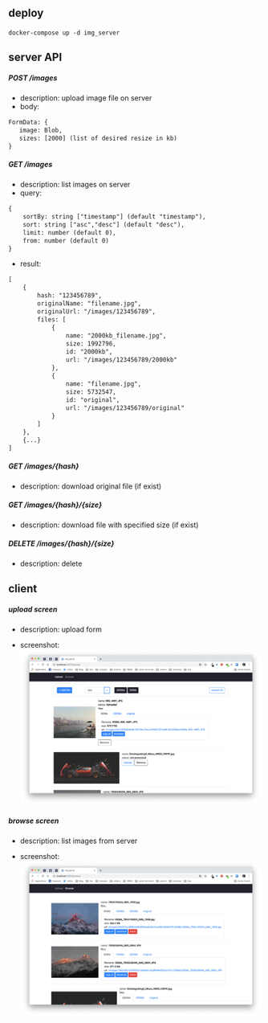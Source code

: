 ## deploy

```
docker-compose up -d img_server
```

## server API

##### POST /images

- description: upload image file on server
- body:
```
FormData: {
   image: Blob,
   sizes: [2000] (list of desired resize in kb)
}
```

#####  GET /images
- description: list images on server
- query:
```
{
    sortBy: string ["timestamp"] (default "timestamp"),
    sort: string ["asc","desc"] (default "desc"),
    limit: number (default 0),
    from: number (default 0)
}
```
- result:
```
[
    {
        hash: "123456789",
        originalName: "filename.jpg",
        originalUrl: "/images/123456789",
        files: [
            {
                name: "2000kb_filename.jpg",
                size: 1992796,
                id: "2000kb",
                url: "/images/123456789/2000kb"
            },
            {
                name: "filename.jpg",
                size: 5732547,
                id: "original",
                url: "/images/123456789/original"
            }
        ]
    },
    {...}
]
```

#####  GET  /images/{hash}

- description: download original file (if exist)

#####  GET  /images/{hash}/{size}

- description: download file with specified size (if exist)

#####  DELETE  /images/{hash}/{size}

- description: delete 


## client

#####  upload screen 

- description: upload form

- screenshot: 
![upload screenshot](https://raw.githubusercontent.com/ltempier/img_server/master/screenshot/upload_31-03-2019.png)


#####  browse screen 

- description: list images from server

- screenshot: 
![browse screenshot](https://raw.githubusercontent.com/ltempier/img_server/master/screenshot/browse_31-03-2019.png)

